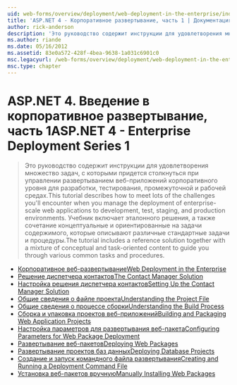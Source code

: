 ```yaml
---
uid: web-forms/overview/deployment/web-deployment-in-the-enterprise/index
title: 'ASP.NET 4 - Корпоративное развертывание, часть 1 | Документация Майкрософт'
author: rick-anderson
description: 'Это руководство содержит инструкции для удовлетворения множество задач, с которыми придется столкнуться при управлении развертыванием веб-приложений корпоративного уровня для developmen...'
ms.author: riande
ms.date: 05/16/2012
ms.assetid: 83e0a572-428f-4bea-9638-1a031c6901c0
msc.legacyurl: /web-forms/overview/deployment/web-deployment-in-the-enterprise
msc.type: chapter
---
```

<a name="aspnet-4---enterprise-deployment-series-1"></a><span data-ttu-id="628fe-103">ASP.NET 4. Введение в корпоративное развертывание, часть 1</span><span class="sxs-lookup"><span data-stu-id="628fe-103">ASP.NET 4 - Enterprise Deployment Series 1</span></span>
====================
> <span data-ttu-id="628fe-104">Это руководство содержит инструкции для удовлетворения множество задач, с которыми придется столкнуться при управлении развертыванием веб-приложений корпоративного уровня для разработки, тестирования, промежуточной и рабочей средах.</span><span class="sxs-lookup"><span data-stu-id="628fe-104">This tutorial describes how to meet lots of the challenges you'll encounter when you manage the deployment of enterprise-scale web applications to development, test, staging, and production environments.</span></span> <span data-ttu-id="628fe-105">Учебник включает эталонного решения, а также сочетание концептуальные и ориентированные на задачи содержимого, которые описывают различные стандартные задачи и процедуры.</span><span class="sxs-lookup"><span data-stu-id="628fe-105">The tutorial includes a reference solution together with a mixture of conceptual and task-oriented content to guide you through various common tasks and procedures.</span></span>


- [<span data-ttu-id="628fe-106">Корпоративное веб-развертывание</span><span class="sxs-lookup"><span data-stu-id="628fe-106">Web Deployment in the Enterprise</span></span>](web-deployment-in-the-enterprise.md)
- [<span data-ttu-id="628fe-107">Решение диспетчера контактов</span><span class="sxs-lookup"><span data-stu-id="628fe-107">The Contact Manager Solution</span></span>](the-contact-manager-solution.md)
- [<span data-ttu-id="628fe-108">Настройка решения диспетчера контактов</span><span class="sxs-lookup"><span data-stu-id="628fe-108">Setting Up the Contact Manager Solution</span></span>](setting-up-the-contact-manager-solution.md)
- [<span data-ttu-id="628fe-109">Общие сведения о файле проекта</span><span class="sxs-lookup"><span data-stu-id="628fe-109">Understanding the Project File</span></span>](understanding-the-project-file.md)
- [<span data-ttu-id="628fe-110">Общие сведения о процессе сборки</span><span class="sxs-lookup"><span data-stu-id="628fe-110">Understanding the Build Process</span></span>](understanding-the-build-process.md)
- [<span data-ttu-id="628fe-111">Сборка и упаковка проектов веб-приложений</span><span class="sxs-lookup"><span data-stu-id="628fe-111">Building and Packaging Web Application Projects</span></span>](building-and-packaging-web-application-projects.md)
- [<span data-ttu-id="628fe-112">Настройка параметров для развертывания веб-пакета</span><span class="sxs-lookup"><span data-stu-id="628fe-112">Configuring Parameters for Web Package Deployment</span></span>](configuring-parameters-for-web-package-deployment.md)
- [<span data-ttu-id="628fe-113">Развертывание веб-пакетов</span><span class="sxs-lookup"><span data-stu-id="628fe-113">Deploying Web Packages</span></span>](deploying-web-packages.md)
- [<span data-ttu-id="628fe-114">Развертывание проектов баз данных</span><span class="sxs-lookup"><span data-stu-id="628fe-114">Deploying Database Projects</span></span>](deploying-database-projects.md)
- [<span data-ttu-id="628fe-115">Создание и запуск командного файла развертывания</span><span class="sxs-lookup"><span data-stu-id="628fe-115">Creating and Running a Deployment Command File</span></span>](creating-and-running-a-deployment-command-file.md)
- [<span data-ttu-id="628fe-116">Установка веб-пакетов вручную</span><span class="sxs-lookup"><span data-stu-id="628fe-116">Manually Installing Web Packages</span></span>](manually-installing-web-packages.md)

